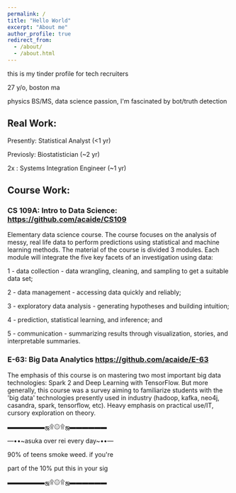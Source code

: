 ```yaml
---
permalink: /
title: "Hello World"
excerpt: "About me"
author_profile: true
redirect_from: 
  - /about/
  - /about.html
---
```




this is my tinder profile for tech recruiters

27 y/o, boston ma

physics BS/MS, data science passion, I'm fascinated by bot/truth detection


## Real Work:

Presently: Statistical Analyst (<1 yr)

Previosly: Biostatistician (~2 yr)

2x : Systems Integration Engineer (~1 yr)




## Course Work:

### CS 109A: Intro to Data Science: https://github.com/acaide/CS109
Elementary data science course. The course focuses on the analysis of messy, real life data to perform predictions using statistical and machine learning methods. The material of the course is divided 3 modules. Each module will integrate the five key facets of an investigation using data:

1 - data collection - data wrangling, cleaning, and sampling to get a suitable data set;

2 - data management - accessing data quickly and reliably;

3 - exploratory data analysis - generating hypotheses and building intuition;

4 - prediction, statistical learning, and inference; and

5 - communication - summarizing results through visualization, stories, and interpretable summaries. 



### E-63: Big Data Analytics https://github.com/acaide/E-63
The emphasis of this course is on mastering two most important big data technologies: Spark 2 and Deep Learning with TensorFlow. But more generally, this course was a survey aiming to familiarize students with the 'big data' technologies presently used in industry (hadoop, kafka, neo4j, casandra, spark, tensorflow, etc). Heavy emphasis on practical use/IT, cursory exploration on theory.



▬▬▬▬▬▬ஜ۩۞۩ஜ▬▬▬▬▬▬

―••\~asuka over rei every day\~••―

90% of teens smoke weed. if you're

part of the 10% put this in your sig

▬▬▬▬▬▬ஜ۩۞۩ஜ▬▬▬▬▬▬

